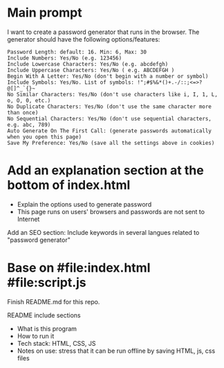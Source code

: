 # Main prompt

I want to create a password generator that runs in the browser. The generator should have the following options/features:

```
Password Length: default: 16. Min: 6, Max: 30
Include Numbers: Yes/No (e.g. 123456)
Include Lowercase Characters: Yes/No (e.g. abcdefgh)
Include Uppercase Characters: Yes/No ( e.g. ABCDEFGH )
Begin With A Letter: Yes/No (don't begin with a number or symbol)
Include Symbols: Yes/No. List of symbols: !";#$%&*()+.-/::;<=>?@[]^_`{}~
No Similar Characters: Yes/No (don't use characters like i, I, 1, L, o, O, 0, etc.)
No Duplicate Characters: Yes/No (don't use the same character more than once)
No Sequential Characters: Yes/No (don't use sequential characters, e.g. abc, 789)
Auto Generate On The First Call: (generate passwords automatically when you open this page)
Save My Preference: Yes/No (save all the settings above in cookies)
```

# Add an explanation section at the bottom of index.html

- Explain the options used to generate password 
- This page runs on users' browsers and passwords are not sent to Internet 

Add an SEO section: Include keywords in several langues related to "password generator"

# Base on #file:index.html #file:script.js 

Finish README.md for this repo.

README include sections

- What is this program 
- How to run it 
- Tech stack: HTML, CSS, JS
- Notes on use: stress that it can be run offline by saving HTML, js, css files 
